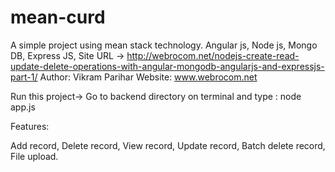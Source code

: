 # mean-curd
A simple project using mean stack technology.
Angular js,
Node js,
Mongo DB,
Express JS,
Site URL -> http://webrocom.net/nodejs-create-read-update-delete-operations-with-angular-mongodb-angularjs-and-expressjs-part-1/
Author: Vikram Parihar
Website: www.webrocom.net


Run this project->
Go to backend directory on terminal and type :
node app.js

Features:

Add record,
Delete record,
View record,
Update record,
Batch delete record,
File upload.

